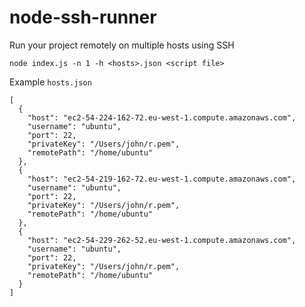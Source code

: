 # node-ssh-runner
Run your project remotely on multiple hosts using SSH

```
node index.js -n 1 -h <hosts>.json <script file>
```

Example `hosts.json`
```
[
  {
    "host": "ec2-54-224-162-72.eu-west-1.compute.amazonaws.com",
    "username": "ubuntu",
    "port": 22,
    "privateKey": "/Users/john/r.pem",
    "remotePath": "/home/ubuntu"
  },
  {
    "host": "ec2-54-219-162-72.eu-west-1.compute.amazonaws.com",
    "username": "ubuntu",
    "port": 22,
    "privateKey": "/Users/john/r.pem",
    "remotePath": "/home/ubuntu"
  },
  {
    "host": "ec2-54-229-262-52.eu-west-1.compute.amazonaws.com",
    "username": "ubuntu",
    "port": 22,
    "privateKey": "/Users/john/r.pem",
    "remotePath": "/home/ubuntu"
  }
]
```
